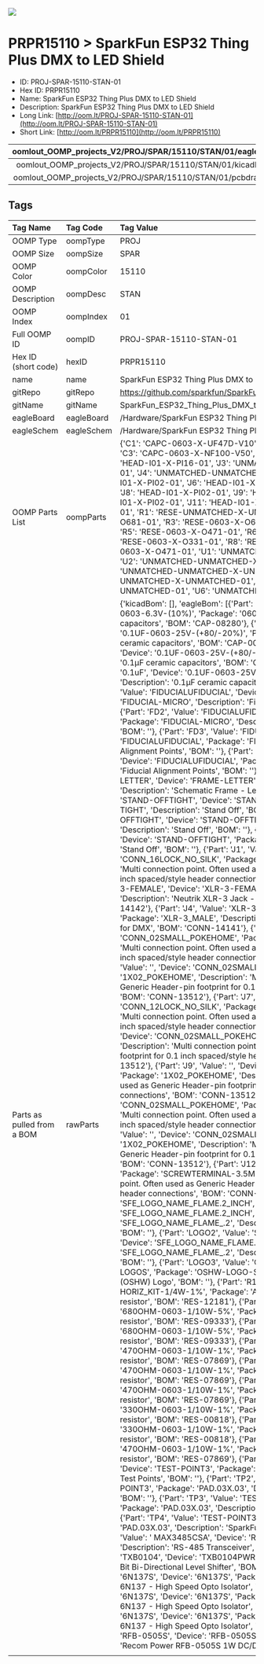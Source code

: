 


  
![][im]
# PRPR15110 > SparkFun ESP32 Thing Plus DMX to LED Shield

- ID: PROJ-SPAR-15110-STAN-01
- Hex ID: PRPR15110
- Name: SparkFun ESP32 Thing Plus DMX to LED Shield
- Description: SparkFun ESP32 Thing Plus DMX to LED Shield
- Long Link: [http://oom.lt/PROJ-SPAR-15110-STAN-01](http://oom.lt/PROJ-SPAR-15110-STAN-01)
- Short Link: [http://oom.lt/PRPR15110](http://oom.lt/PRPR15110)
  

|oomlout_OOMP_projects_V2/PROJ/SPAR/15110/STAN/01/eagleImage.png|oomlout_OOMP_projects_V2/PROJ/SPAR/15110/STAN/01/eagleSchemImage.png|oomlout_OOMP_projects_V2/PROJ/SPAR/15110/STAN/01/kicadPcb3dFront.png|oomlout_OOMP_projects_V2/PROJ/SPAR/15110/STAN/01/kicadPcb3dBack.png|
| :---: | :---: | :---: | :---: |
|oomlout_OOMP_projects_V2/PROJ/SPAR/15110/STAN/01/kicadPcb3d.png|oomlout_OOMP_projects_V2/PROJ/SPAR/15110/STAN/01/bomBack.png|oomlout_OOMP_projects_V2/PROJ/SPAR/15110/STAN/01/bomFront.png|oomlout_OOMP_projects_V2/PROJ/SPAR/15110/STAN/01/pcbdraw.svg|
|oomlout_OOMP_projects_V2/PROJ/SPAR/15110/STAN/01/pcbdrawBack.svg||||

## Tags
  

|Tag Name|Tag Code|Tag Value|
| :--- | :--- | :--- |
|OOMP Type|oompType|PROJ|
|OOMP Size|oompSize|SPAR|
|OOMP Color|oompColor|15110|
|OOMP Description|oompDesc|STAN|
|OOMP Index|oompIndex|01|
|Full OOMP ID|oompID|PROJ-SPAR-15110-STAN-01|
|Hex ID (short code)|hexID|PRPR15110|
|name|name|SparkFun ESP32 Thing Plus DMX to LED Shield|
|gitRepo|gitRepo|https://github.com/sparkfun/SparkFun_ESP32_Thing_Plus_DMX_to_LED_Shield|
|gitName|gitName|SparkFun_ESP32_Thing_Plus_DMX_to_LED_Shield|
|eagleBoard|eagleBoard|/Hardware/SparkFun ESP32 Thing Plus DMX to LED Shield.brd|
|eagleSchem|eagleSchem|/Hardware/SparkFun ESP32 Thing Plus DMX to LED Shield.sch|
|OOMP Parts List|oompParts|{'C1': 'CAPC-0603-X-UF47D-V10', 'C2': 'CAPC-0603-X-NF100-V50', 'C3': 'CAPC-0603-X-NF100-V50', 'C4': 'CAPC-0603-X-NF100-V50', 'J1': 'HEAD-I01-X-PI16-01', 'J3': 'UNMATCHED-UNMATCHED-X-UNMATCHED-01', 'J4': 'UNMATCHED-UNMATCHED-X-UNMATCHED-01', 'J5': 'HEAD-I01-X-PI02-01', 'J6': 'HEAD-I01-X-PI02-01', 'J7': 'HEAD-I01-X-PI12-01', 'J8': 'HEAD-I01-X-PI02-01', 'J9': 'HEAD-I01-X-PI02-01', 'J10': 'HEAD-I01-X-PI02-01', 'J11': 'HEAD-I01-X-PI02-01', 'J12': 'TERS-35D-L-PI02-01', 'R1': 'RESE-UNMATCHED-X-UNMATCHED-01', 'R2': 'RESE-0603-X-O681-01', 'R3': 'RESE-0603-X-O681-01', 'R4': 'RESE-0603-X-O471-01', 'R5': 'RESE-0603-X-O471-01', 'R6': 'RESE-0603-X-O471-01', 'R7': 'RESE-0603-X-O331-01', 'R8': 'RESE-0603-X-O331-01', 'R9': 'RESE-0603-X-O471-01', 'U1': 'UNMATCHED-UNMATCHED-X-UNMATCHED-01', 'U2': 'UNMATCHED-UNMATCHED-X-UNMATCHED-01', 'U3': 'UNMATCHED-UNMATCHED-X-UNMATCHED-01', 'U4': 'UNMATCHED-UNMATCHED-X-UNMATCHED-01', 'U5': 'UNMATCHED-UNMATCHED-X-UNMATCHED-01', 'U6': 'UNMATCHED-UNMATCHED-X-UNMATCHED-01'}|
|Parts as pulled from a BOM|rawParts|{'kicadBom': [], 'eagleBom': [{'Part': 'C1', 'Value': '4.7uF', 'Device': '4.7UF-0603-6.3V-(10%)', 'Package': '0603', 'Description': '4.7µF ceramic capacitors', 'BOM': 'CAP-08280'}, {'Part': 'C2', 'Value': '0.1uF', 'Device': '0.1UF-0603-25V-(+80/-20%)', 'Package': '0603', 'Description': '0.1µF ceramic capacitors', 'BOM': 'CAP-00810'}, {'Part': 'C3', 'Value': '0.1uF', 'Device': '0.1UF-0603-25V-(+80/-20%)', 'Package': '0603', 'Description': '0.1µF ceramic capacitors', 'BOM': 'CAP-00810'}, {'Part': 'C4', 'Value': '0.1uF', 'Device': '0.1UF-0603-25V-(+80/-20%)', 'Package': '0603', 'Description': '0.1µF ceramic capacitors', 'BOM': 'CAP-00810'}, {'Part': 'FD1', 'Value': 'FIDUCIALUFIDUCIAL', 'Device': 'FIDUCIALUFIDUCIAL', 'Package': 'FIDUCIAL-MICRO', 'Description': 'Fiducial Alignment Points', 'BOM': ''}, {'Part': 'FD2', 'Value': 'FIDUCIALUFIDUCIAL', 'Device': 'FIDUCIALUFIDUCIAL', 'Package': 'FIDUCIAL-MICRO', 'Description': 'Fiducial Alignment Points', 'BOM': ''}, {'Part': 'FD3', 'Value': 'FIDUCIALUFIDUCIAL', 'Device': 'FIDUCIALUFIDUCIAL', 'Package': 'FIDUCIAL-MICRO', 'Description': 'Fiducial Alignment Points', 'BOM': ''}, {'Part': 'FD4', 'Value': 'FIDUCIALUFIDUCIAL', 'Device': 'FIDUCIALUFIDUCIAL', 'Package': 'FIDUCIAL-MICRO', 'Description': 'Fiducial Alignment Points', 'BOM': ''}, {'Part': 'FRAME1', 'Value': 'FRAME-LETTER', 'Device': 'FRAME-LETTER', 'Package': 'CREATIVE_COMMONS', 'Description': 'Schematic Frame - Letter', 'BOM': ''}, {'Part': 'H1', 'Value': 'STAND-OFFTIGHT', 'Device': 'STAND-OFFTIGHT', 'Package': 'STAND-OFF-TIGHT', 'Description': 'Stand Off', 'BOM': ''}, {'Part': 'H2', 'Value': 'STAND-OFFTIGHT', 'Device': 'STAND-OFFTIGHT', 'Package': 'STAND-OFF-TIGHT', 'Description': 'Stand Off', 'BOM': ''}, {'Part': 'H3', 'Value': 'STAND-OFFTIGHT', 'Device': 'STAND-OFFTIGHT', 'Package': 'STAND-OFF-TIGHT', 'Description': 'Stand Off', 'BOM': ''}, {'Part': 'J1', 'Value': '', 'Device': 'CONN_16LOCK_NO_SILK', 'Package': '1X16_LOCK_NO_SILK', 'Description': 'Multi connection point. Often used as Generic Header-pin footprint for 0.1 inch spaced/style header connections', 'BOM': ''}, {'Part': 'J3', 'Value': 'XLR-3-FEMALE', 'Device': 'XLR-3-FEMALE', 'Package': 'XLR-3_FEMALE', 'Description': 'Neutrik XLR-3 Jack - XLR-3 Jack for DMX', 'BOM': 'CONN-14142'}, {'Part': 'J4', 'Value': 'XLR-3-MALE', 'Device': 'XLR-3-MALE', 'Package': 'XLR-3_MALE', 'Description': 'Neutrik XLR-3 Jack - XLR-3 Jack for DMX', 'BOM': 'CONN-14141'}, {'Part': 'J5', 'Value': '', 'Device': 'CONN_02SMALL_POKEHOME', 'Package': '1X02_POKEHOME', 'Description': 'Multi connection point. Often used as Generic Header-pin footprint for 0.1 inch spaced/style header connections', 'BOM': 'CONN-13512'}, {'Part': 'J6', 'Value': '', 'Device': 'CONN_02SMALL_POKEHOME', 'Package': '1X02_POKEHOME', 'Description': 'Multi connection point. Often used as Generic Header-pin footprint for 0.1 inch spaced/style header connections', 'BOM': 'CONN-13512'}, {'Part': 'J7', 'Value': '', 'Device': 'CONN_12LOCK_NO_SILK', 'Package': '1X12_LOCK_NO_SILK', 'Description': 'Multi connection point. Often used as Generic Header-pin footprint for 0.1 inch spaced/style header connections', 'BOM': ''}, {'Part': 'J8', 'Value': '', 'Device': 'CONN_02SMALL_POKEHOME', 'Package': '1X02_POKEHOME', 'Description': 'Multi connection point. Often used as Generic Header-pin footprint for 0.1 inch spaced/style header connections', 'BOM': 'CONN-13512'}, {'Part': 'J9', 'Value': '', 'Device': 'CONN_02SMALL_POKEHOME', 'Package': '1X02_POKEHOME', 'Description': 'Multi connection point. Often used as Generic Header-pin footprint for 0.1 inch spaced/style header connections', 'BOM': 'CONN-13512'}, {'Part': 'J10', 'Value': '', 'Device': 'CONN_02SMALL_POKEHOME', 'Package': '1X02_POKEHOME', 'Description': 'Multi connection point. Often used as Generic Header-pin footprint for 0.1 inch spaced/style header connections', 'BOM': 'CONN-13512'}, {'Part': 'J11', 'Value': '', 'Device': 'CONN_02SMALL_POKEHOME', 'Package': '1X02_POKEHOME', 'Description': 'Multi connection point. Often used as Generic Header-pin footprint for 0.1 inch spaced/style header connections', 'BOM': 'CONN-13512'}, {'Part': 'J12', 'Value': '', 'Device': 'CONN_023.5MM', 'Package': 'SCREWTERMINAL-3.5MM-2', 'Description': 'Multi connection point. Often used as Generic Header-pin footprint for 0.1 inch spaced/style header connections', 'BOM': 'CONN-08399'}, {'Part': 'LOGO1', 'Value': 'SFE_LOGO_NAME_FLAME.2_INCH', 'Device': 'SFE_LOGO_NAME_FLAME.2_INCH', 'Package': 'SFE_LOGO_NAME_FLAME_.2', 'Description': 'SparkFun Font Logo w/ Flame', 'BOM': ''}, {'Part': 'LOGO2', 'Value': 'SFE_LOGO_NAME_FLAME.2_INCH', 'Device': 'SFE_LOGO_NAME_FLAME.2_INCH', 'Package': 'SFE_LOGO_NAME_FLAME_.2', 'Description': 'SparkFun Font Logo w/ Flame', 'BOM': ''}, {'Part': 'LOGO3', 'Value': 'OSHW-LOGOS', 'Device': 'OSHW-LOGOS', 'Package': 'OSHW-LOGO-S', 'Description': 'Open-Source Hardware (OSHW) Logo', 'BOM': ''}, {'Part': 'R1', 'Value': 'DNP', 'Device': '100OHM-HORIZ_KIT-1/4W-1%', 'Package': 'AXIAL-0.3EZ', 'Description': '100Ω resistor', 'BOM': 'RES-12181'}, {'Part': 'R2', 'Value': '680', 'Device': '680OHM-0603-1/10W-5%', 'Package': '0603', 'Description': '680Ω resistor', 'BOM': 'RES-09333'}, {'Part': 'R3', 'Value': '680', 'Device': '680OHM-0603-1/10W-5%', 'Package': '0603', 'Description': '680Ω resistor', 'BOM': 'RES-09333'}, {'Part': 'R4', 'Value': '470', 'Device': '470OHM-0603-1/10W-1%', 'Package': '0603', 'Description': '470Ω resistor', 'BOM': 'RES-07869'}, {'Part': 'R5', 'Value': '470', 'Device': '470OHM-0603-1/10W-1%', 'Package': '0603', 'Description': '470Ω resistor', 'BOM': 'RES-07869'}, {'Part': 'R6', 'Value': '470', 'Device': '470OHM-0603-1/10W-1%', 'Package': '0603', 'Description': '470Ω resistor', 'BOM': 'RES-07869'}, {'Part': 'R7', 'Value': '330', 'Device': '330OHM-0603-1/10W-1%', 'Package': '0603', 'Description': '330Ω resistor', 'BOM': 'RES-00818'}, {'Part': 'R8', 'Value': '330', 'Device': '330OHM-0603-1/10W-1%', 'Package': '0603', 'Description': '330Ω resistor', 'BOM': 'RES-00818'}, {'Part': 'R9', 'Value': '470', 'Device': '470OHM-0603-1/10W-1%', 'Package': '0603', 'Description': '470Ω resistor', 'BOM': 'RES-07869'}, {'Part': 'TP1', 'Value': 'TEST-POINT3', 'Device': 'TEST-POINT3', 'Package': 'PAD.03X.03', 'Description': 'SparkFun Test Points', 'BOM': ''}, {'Part': 'TP2', 'Value': 'TEST-POINT3', 'Device': 'TEST-POINT3', 'Package': 'PAD.03X.03', 'Description': 'SparkFun Test Points', 'BOM': ''}, {'Part': 'TP3', 'Value': 'TEST-POINT3', 'Device': 'TEST-POINT3', 'Package': 'PAD.03X.03', 'Description': 'SparkFun Test Points', 'BOM': ''}, {'Part': 'TP4', 'Value': 'TEST-POINT3', 'Device': 'TEST-POINT3', 'Package': 'PAD.03X.03', 'Description': 'SparkFun Test Points', 'BOM': ''}, {'Part': 'U1', 'Value': ' MAX3485CSA', 'Device': 'RS485SOIC', 'Package': 'SO08', 'Description': 'RS-485 Transceiver', 'BOM': 'IC-09388'}, {'Part': 'U2', 'Value': 'TXB0104', 'Device': 'TXB0104PWR', 'Package': 'TSSOP14', 'Description': '4-Bit Bi-Directional Level Shifter', 'BOM': 'IC-13929'}, {'Part': 'U3', 'Value': '6N137S', 'Device': '6N137S', 'Package': '8-SMD', 'Description': 'Lite-On 6N137 - High Speed Opto Isolator', 'BOM': 'IC-14151'}, {'Part': 'U4', 'Value': '6N137S', 'Device': '6N137S', 'Package': '8-SMD', 'Description': 'Lite-On 6N137 - High Speed Opto Isolator', 'BOM': 'IC-14151'}, {'Part': 'U5', 'Value': '6N137S', 'Device': '6N137S', 'Package': '8-SMD', 'Description': 'Lite-On 6N137 - High Speed Opto Isolator', 'BOM': 'IC-14151'}, {'Part': 'U6', 'Value': 'RFB-0505S', 'Device': 'RFB-0505S', 'Package': 'RFB-0505S', 'Description': 'Recom Power RFB-0505S 1W DC/DC Converter', 'BOM': 'IC-14143'}]}|
||||



[im]: PROJ/SPAR/15110/STAN/01/kicadPcb3d_450.png
